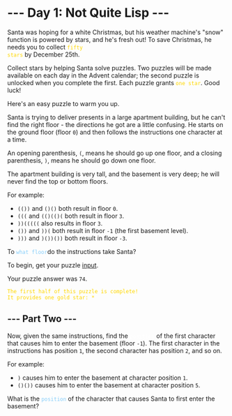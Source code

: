 # --- Day 1: Not Quite Lisp ---

Santa was hoping for a white Christmas, but his weather machine's "snow" function is powered by stars, and he's fresh out! To save Christmas, he needs you to collect <code style="color : gold">fifty stars</code> by December 25th.

Collect stars by helping Santa solve puzzles. Two puzzles will be made available on each day in the Advent calendar; the second puzzle is unlocked when you complete the first. Each puzzle grants <code style="color : gold">one star</code>. Good luck!

Here's an easy puzzle to warm you up.

Santa is trying to deliver presents in a large apartment building, but he can't find the right floor - the directions he got are a little confusing. He starts on the ground floor (floor `0`) and then follows the instructions one character at a time.

An opening parenthesis, `(`, means he should go up one floor, and a closing parenthesis, `)`, means he should go down one floor.

The apartment building is very tall, and the basement is very deep; he will never find the top or bottom floors.

For example:

- `(())` and `()()` both result in floor `0`.
- `(((` and `(()(()(` both result in floor `3`.
- `))(((((` also results in floor `3`.
- `())` and `))(` both result in floor `-1` (the first basement level).
- `)))` and `)())())` both result in floor `-3`.

To <code style="color : lightskyblue">what floor</code>do the instructions take Santa?

To begin, get your puzzle [input](https://github.com/turczak/AoC2015/tree/main/src/main/resources/inputs/day01.txt).

Your puzzle answer was `74`.

<code style="color : gold">The first half of this puzzle is complete! It provides one gold star: *</code>

## --- Part Two ---

Now, given the same instructions, find the <code style="color : white">position</code> of the first character that causes him to enter the basement (floor `-1`). The first character in the instructions has position `1`, the second character has position `2`, and so on.

For example:

- `)` causes him to enter the basement at character position `1`.
- `()())` causes him to enter the basement at character position `5`.

What is the <code style="color : lightskyblue">position</code> of the character that causes Santa to first enter the basement?
